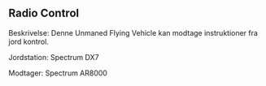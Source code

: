 ## Radio Control

Beskrivelse: Denne Unmaned Flying Vehicle kan modtage instruktioner fra jord kontrol.

Jordstation: Spectrum DX7

Modtager: Spectrum AR8000
